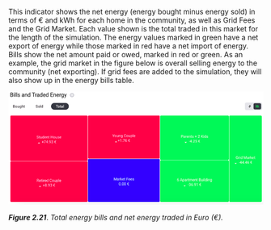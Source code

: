 This indicator shows the net energy (energy bought minus energy sold) in terms of € and kWh for each home in the community, as well as Grid Fees and the Grid Market. Each value shown is the total traded in this market for the length of the simulation. The energy values marked in green have a net export of energy while those marked in red have a net import of energy. Bills show the net amount paid or owed, marked in red or green. As an example, the grid market in the figure below is overall selling energy to the community (net exporting). If grid fees are added to the simulation, they will also show up in the energy bills table.

![alt_text](img/bills-traded-energy-1.png)

***Figure 2.21***. *Total energy bills and net energy traded in Euro (€).*
